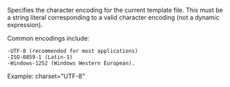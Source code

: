 Specifies the character encoding for the current template file. This must be a string literal corresponding to a valid character encoding (not a dynamic expression). 

Common encodings include:

    -UTF-8 (recommended for most applications) 
    -ISO-8859-1 (Latin-1)
    -Windows-1252 (Windows Western European). 
Example: charset="UTF-8"